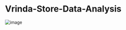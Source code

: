 # Vrinda-Store-Data-Analysis

![image](https://github.com/ritumth/Vrinda-Store-Data-Analysis/assets/148063366/eb1b4e8d-f7b1-437f-9a4a-8a8fdba34f57)
